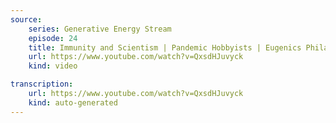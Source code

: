 ```yaml
---
source:
    series: Generative Energy Stream
    episode: 24
    title: Immunity and Scientism | Pandemic Hobbyists | Eugenics Philanthropy | Killer Austerity
    url: https://www.youtube.com/watch?v=QxsdHJuvyck
    kind: video

transcription:
    url: https://www.youtube.com/watch?v=QxsdHJuvyck
    kind: auto-generated
---
```

